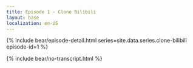 ```yaml
---
title: Episode 1 - Clone Bilibili
layout: base
localization: en-US
---
```


{% include bear/episode-detail.html
    series=site.data.series.clone-bilibili
    episode-id=1
%}

{% include bear/no-transcript.html %}